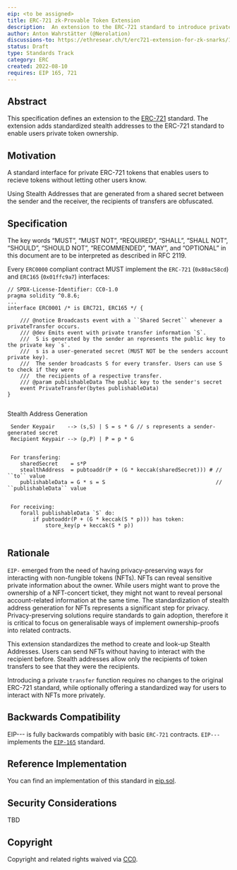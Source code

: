 ```yaml
---
eip: <to be assigned>
title: ERC-721 zk-Provable Token Extension
description:  An extension to the ERC-721 standard to introduce private stealth addresses
author: Anton Wahrstätter (@Nerolation)
discussions-to: https://ethresear.ch/t/erc721-extension-for-zk-snarks/13237
status: Draft
type: Standards Track
category: ERC
created: 2022-08-10
requires: EIP 165, 721
---
```


## Abstract
This specification defines an extension to the [ERC-721](https://eips.ethereum.org/EIPS/eip-721) standard. The extension adds standardized stealth addresses to the ERC-721 standard to enable users private token ownership.

## Motivation
A standard interface for private ERC-721 tokens that enables users to recieve tokens without letting other users know. 

Using Stealth Addresses that are generated from a shared secret between the sender and the receiver, the recipients of transfers are obfuscated. 

## Specification
The key words “MUST”, “MUST NOT”, “REQUIRED”, “SHALL”, “SHALL NOT”, “SHOULD”, “SHOULD NOT”, “RECOMMENDED”, “MAY”, and “OPTIONAL” in this document are to be interpreted as described in RFC 2119.

Every `ERC0000` compliant contract MUST implement the `ERC-721` (`0x80ac58cd`) and `ERC165` (`0x01ffc9a7`) interfaces:

```solidity
// SPDX-License-Identifier: CC0-1.0
pragma solidity ^0.8.6;
...
interface ERC0001 /* is ERC721, ERC165 */ {

    /// @notice Broadcasts event with a ``Shared Secret`` whenever a privateTransfer occurs.
    /// @dev Emits event with private transfer information `S`. 
    ///  S is generated by the sender an represents the public key to the private key `s`.
    ///  s is a user-generated secret (MUST NOT be the senders account private key).
    ///  The sender broadcasts S for every transfer. Users can use S to check if they were
    ///  the recipients of a respective transfer.
    /// @param publishableData The public key to the sender's secret
    event PrivateTransfer(bytes publishableData)
}
    
```
    
Stealth Address Generation
    

```
 Sender Keypair    --> (s,S) | S = s * G // s represents a sender-generated secret
 Recipient Keypair --> (p,P) | P = p * G
 
    
 For transfering:
    sharedSecret    = s*P
    stealthAddress  = pubtoaddr(P + (G * keccak(sharedSecret))) # // ``to`` value
    publishableData = G * s = S                                   // ``publishableData`` value

    
 For receiving:
    forall publishableData `S` do:
        if pubtoaddr(P + (G * keccak(S * p))) has token:
            store_key(p + keccak(S * p))
    
```


## Rationale
`EIP-` emerged from the need of having privacy-preserving ways for interacting with non-fungible tokens (NFTs). NFTs can reveal sensitive private information about the owner. While users might want to prove the ownership of a NFT-concert ticket, they might not want to reveal personal account-related information at the same time. The standardization of stealth address generation for NFTs represents a significant step for privacy. Privacy-preserving solutions require standards to gain adoption, therefore it is critical to focus on generalisable ways of implement ownership-proofs into related contracts.
    
This extension standardizes the method to create and look-up Stealth Addresses. Users can send NFTs without having to interact with the recipient before. Stealth addresses allow only the recipients of token transfers to see that they were the recipients. 
    
Introducing a private `transfer` function requires no changes to the original ERC-721 standard, while optionally offering a standardized way for users to interact with NFTs more privately.

## Backwards Compatibility
EIP--- is fully backwards compatibly with basic `ERC-721` contracts. `EIP---` implements the [`EIP-165`](./eip-165.md) standard.

## Reference Implementation
You can find an implementation of this standard in [eip.sol](https://github.com/Nerolation/EIP-ERC-721-Stealth-Addresses/blob/main/eip.sol).

## Security Considerations
TBD

## Copyright
Copyright and related rights waived via [CC0](../LICENSE.md).

